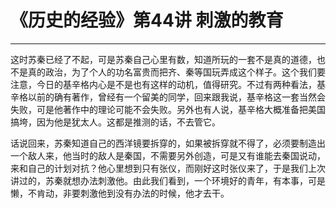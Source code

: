 # 《历史的经验》第44讲 刺激的教育

------

这时苏秦已经了不起，可是苏秦自己心里有数，知道所玩的一套不是真的道德，也不是真的政治，为了个人的功名富贵而把齐、秦等国玩弄成这个样子。这个我们要注意，今日的基辛格内心是不是也有这样的动机，值得研究。不过有两种看法，基辛格以前的确有著作，曾经有一个留美的同学，回来跟我说，基辛格这一套当然会失败，可是他著作中的理论可能不会失败。另外也有人说，基辛格大概准备把美国搞垮，因为他是犹太人。这都是推测的话，不去管它。

话说回来，苏秦知道自己的西洋镜要拆穿的，如果被拆穿就不得了，必须要制造出一个敌人来，他当时的敌人是秦国，不需要另外创造，可是又有谁能去秦国说动，来和自己的计划对抗？他心里想到只有张仪，而刚好这时张仪来了，于是我们上次讲过的，苏秦就想办法刺激他。由此我们看到，一个环境好的青年，有本事，可是懒，不肯动，非要刺激他到没有办法的时候，他才去干。
